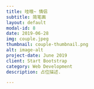 ```yaml
---
title: 哇哦~ 情侣
subtitle: 简笔画
layout: default
modal-id: 8
date: 2019-06-28
img: couple.jpeg
thumbnail: couple-thumbnail.png
alt: image-alt
project-date: June 2019
client: Start Bootstrap
category: Web Development
description: 占位描述.

---
```

